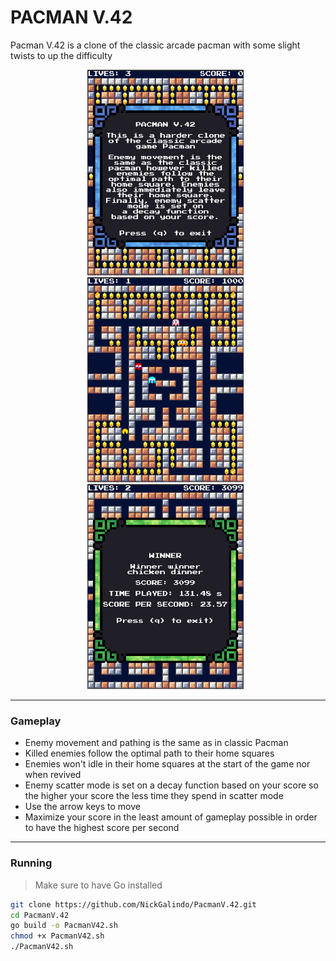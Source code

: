 # PACMAN V.42
Pacman V.42 is a clone of the classic arcade pacman with some slight twists to up the difficulty

<p align="middle">
    <img src="./imgs/start.png" width="250"/>
    &nbsp;
    <img src="./imgs/gameplay.png" width="250"/>
    &nbsp;
    <img src="./imgs/winner.png" width="250"/>
    &nbsp;
</p>

---
### Gameplay
- Enemy movement and pathing is the same as in classic Pacman
- Killed enemies follow the optimal path to their home squares
- Enemies won't idle in their home squares at the start of the game nor when revived
- Enemy scatter mode is set on a decay function based on your score so the higher your score the less time they spend in scatter mode
- Use the arrow keys to move
- Maximize your score in the least amount of gameplay possible in order to have the highest score per second
---
### Running
> Make sure to have Go installed
```bash
git clone https://github.com/NickGalindo/PacmanV.42.git
cd PacmanV.42
go build -o PacmanV42.sh
chmod +x PacmanV42.sh
./PacmanV42.sh
```
